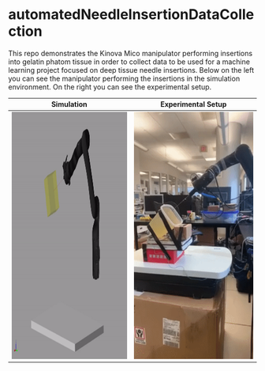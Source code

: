 # automatedNeedleInsertionDataCollection
This repo demonstrates the Kinova Mico manipulator performing insertions into gelatin phatom tissue in order to collect data to be used for a machine learning project focused on deep tissue needle insertions. Below on the left you can see the manipulator performing the insertions in the simulation environment. On the right you can see the experimental setup.





|                            Simulation                                |                            Experimental Setup                                |
|:------------------------------------------------------------------------------:|:-------------------------------------------------------------------------------:|
|<img src="animations/simulationDemo.gif" width="400" height="500">| <img src="animations/experimentalSetupDemo.gif" width="400" height="500">|
